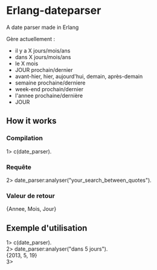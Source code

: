 Erlang-dateparser
=================

A date parser made in Erlang

Gère actuellement : 
- il y a X jours/mois/ans
- dans X jours/mois/ans
- le X mois
- JOUR prochain/dernier
- avant-hier, hier, aujourd'hui, demain, après-demain
- semaine prochaine/derniere
- week-end prochain/dernier
- l'annee prochaine/dernière
- JOUR 

## How it works
### Compilation
1> c(date_parser).
### Requête
2> date_parser:analyser("your_search_between_quotes").
### Valeur de retour 
{Annee, Mois, Jour}

## Exemple d'utilisation 

1> c(date_parser).   
2> date_parser:analyser("dans 5 jours").   
{2013, 5, 19}   
3>   

